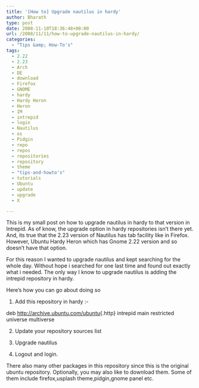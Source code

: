 ```yaml
---
title: '[How to] Upgrade nautilus in hardy'
author: Bharath
type: post
date: 2008-11-10T18:36:48+00:00
url: /2008/11/11/how-to-upgrade-nautilus-in-hardy/
categories:
  - "Tips &amp; How-To's"
tags:
  - 2.22
  - 2.23
  - Arch
  - DE
  - download
  - Firefox
  - GNOME
  - hardy
  - Hardy Heron
  - Heron
  - IM
  - intrepid
  - login
  - Nautilus
  - os
  - Pidgin
  - repo
  - repos
  - repositories
  - repository
  - theme
  - "tips-and-howto's"
  - tutorials
  - Ubuntu
  - update
  - upgrade
  - X

---
```

This is my small post on how to upgrade nautilus in hardy to that version in Intrepid. As of know, the upgrade option in hardy repositories isn&#8217;t there yet. And, its true that the 2.23 version of Nautilus has tab facility like in Firefox. However, Ubuntu Hardy Heron which has Gnome 2.22 version and so doesn&#8217;t have that option.

For this reason I wanted to upgrade nautilus and kept searching for the whole day. Without hope i searched for one last time and found out exactly what i needed. The only way I know to upgrade nautilus is adding the intrepid repository in hardy.

Here&#8217;s how you can go about doing so

1. Add this repository in hardy :-

deb <http://archive.ubuntu.com/ubuntu>{.http} intrepid main restricted universe multiverse

2. Update your repository sources list 

3. Upgrade nautilus 

4. Logout and login.

There also many other packages in this repository since this is the original ubuntu repository. Optionally, you may also like to download them. Some of them include firefox,usplash theme,pidgin,gnome panel etc.